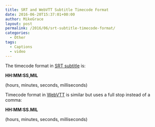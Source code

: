 ```yaml
---
title: SRT and WebVTT Subtitle Timecode Format
date: 2016-06-20T15:37:01+00:00
author: MikeGrace
layout: post
permalink: /2016/06/srt-subtitle-timecode-format/
categories:
  - Other
tags:
  - Captions
  - video
---
```

The timecode format in [SRT subtitle](https://matroska.org/technical/specs/subtitles/srt.html) is:

**HH:MM:SS,MIL**

(hours, minutes, seconds, milliseconds)

Timecode format in [WebVTT](https://en.wikipedia.org/wiki/WebVTT) is similar but uses a full stop instead of a comma:

**HH:MM:SS.MIL**

(hours, minutes, seconds, milliseconds)